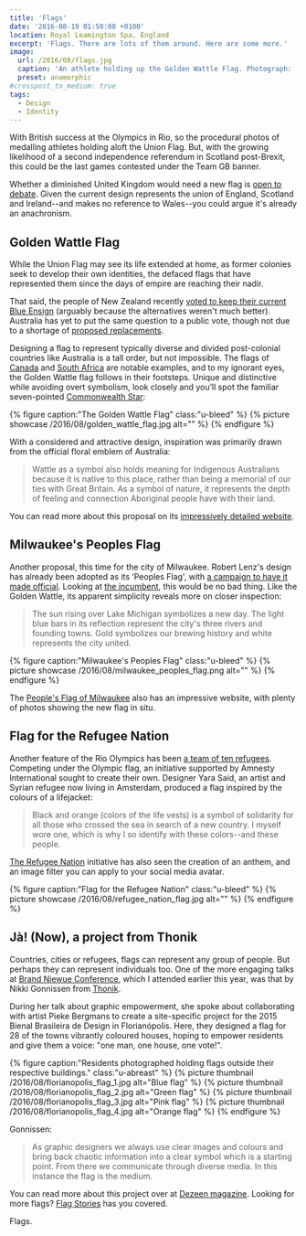 ```yaml
---
title: 'Flags'
date: '2016-08-19 01:50:00 +0100'
location: Royal Leamington Spa, England
excerpt: 'Flags. There are lots of them around. Here are some more.'
image:
  url: /2016/08/flags.jpg
  caption: 'An athlete holding up the Golden Wattle Flag. Photograph: [The Golden Wattle Flag](http://www.goldenwattleflag.com)'
  preset: anamorphic
#crosspost_to_medium: true
tags:
  - Design
  - Identity
---
```

With British success at the Olympics in Rio, so the procedural photos of medalling athletes holding aloft the Union Flag. But, with the growing likelihood of a second independence referendum in Scotland post-Brexit, this could be the last games contested under the Team GB banner.

Whether a diminished United Kingdom would need a new flag is [open to debate][1]. Given the current design represents the union of England, Scotland and Ireland--and makes no reference to Wales--you could argue it's already an anachronism.

## Golden Wattle Flag
While the Union Flag may see its life extended at home, as former colonies seek to develop their own identities, the defaced flags that have represented them since the days of empire are reaching their nadir.

That said, the people of New Zealand recently [voted to keep their current Blue Ensign][2] (arguably because the alternatives weren't much better). Australia has yet to put the same question to a public vote, though not due to a shortage of [proposed replacements][3].

Designing a flag to represent typically diverse and divided post-colonial countries like Australia is a tall order, but not impossible. The flags of [Canada][4] and [South Africa][5] are notable examples, and to my ignorant eyes, the Golden Wattle flag follows in their footsteps. Unique and distinctive while avoiding overt symbolism, look closely and you’ll spot the familiar seven-pointed [Commonwealth Star][6]:

{% figure caption:"The Golden Wattle Flag" class:"u-bleed" %}
{% picture showcase /2016/08/golden_wattle_flag.jpg alt="" %}
{% endfigure %}

With a considered and attractive design, inspiration was primarily drawn from the official floral emblem of Australia:

> Wattle as a symbol also holds meaning for Indigenous Australians because it is native to this place, rather than being a memorial of our ties with Great Britain. As a symbol of nature, it represents the depth of feeling and connection Aboriginal people have with their land.

You can read more about this proposal on its [impressively detailed website][7].

## Milwaukee's Peoples Flag
Another proposal, this time for the city of Milwaukee. Robert Lenz's design has already been adopted as its ‘Peoples Flag', with [a campaign to have it made official][8]. Looking at [the incumbent][9], this would be no bad thing. Like the Golden Wattle, its apparent simplicity reveals more on closer inspection:

> The sun rising over Lake Michigan symbolizes a new day. The light blue bars in its reflection represent the city's three rivers and founding towns. Gold symbolizes our brewing history and white represents the city united.

{% figure caption:"Milwaukee's Peoples Flag" class:"u-bleed" %}
{% picture showcase /2016/08/milwaukee_peoples_flag.png alt="" %}
{% endfigure %}

The [People's Flag of Milwaukee][10] also has an impressive website, with plenty of photos showing the new flag in situ.

## Flag for the Refugee Nation
Another feature of the Rio Olympics has been [a team of ten refugees][11]. Competing under the Olympic flag, an initiative supported by Amnesty International sought to create their own. Designer Yara Said, an artist and Syrian refugee now living in Amsterdam, produced a flag inspired by the colours of a lifejacket:

> Black and orange (colors of the life vests) is a symbol of solidarity for all those who crossed the sea in search of a new country. I myself wore one, which is why I so identify with these colors--and these people.

[The Refugee Nation][12] initiative has also seen the creation of an anthem, and an image filter you can apply to your social media avatar.

{% figure caption:"Flag for the Refugee Nation" class:"u-bleed" %}
{% picture showcase /2016/08/refugee_nation_flag.jpg alt="" %}
{% endfigure %}

## Jà! (Now), a project from Thonik
Countries, cities or refugees, flags can represent any group of people. But perhaps they can represent individuals too. One of the more engaging talks at [Brand Niewue Conference][13], which I attended earlier this year, was that by Nikki Gonnissen from [Thonik][14].

During her talk about graphic empowerment, she spoke about collaborating with artist Pieke Bergmans to create a site-specific project for the 2015 Bienal Brasileira de Design in Florianópolis. Here, they designed a flag for 28 of the towns vibrantly coloured houses, hoping to empower residents and give them a voice: "one man, one house, one vote!".

{% figure caption:"Residents photographed holding flags outside their respective buildings." class:"u-abreast" %}
{% picture thumbnail /2016/08/florianopolis_flag_1.jpg alt="Blue flag" %}
{% picture thumbnail /2016/08/florianopolis_flag_2.jpg alt="Green flag" %}
{% picture thumbnail /2016/08/florianopolis_flag_3.jpg alt="Pink flag" %}
{% picture thumbnail /2016/08/florianopolis_flag_4.jpg alt="Orange flag" %}
{% endfigure %}

Gonnissen:

> As graphic designers we always use clear images and colours and bring back chaotic information into a clear symbol which is a starting point. From there we communicate through diverse media. In this instance the flag is the medium.

You can read more about this project over at [Dezeen magazine][15]. Looking for more flags? [Flag Stories][16] has you covered.

Flags.

[1]: http://www.bbc.co.uk/news/magazine-25205017
[2]: https://www.theguardian.com/world/2016/mar/24/new-zealand-votes-to-keep-its-flag-in-referendum
[3]: https://en.wikipedia.org/wiki/List_of_proposed_Australian_flags
[4]: https://en.wikipedia.org/wiki/Flag_of_Canada
[5]: https://en.wikipedia.org/wiki/Flag_of_South_Africa
[6]: https://en.wikipedia.org/wiki/Commonwealth_Star
[7]: http://www.goldenwattleflag.com
[8]: http://milwaukeeflag.com/support
[9]: https://en.wikipedia.org/wiki/Flag_of_Milwaukee
[10]: http://milwaukeeflag.com
[11]: https://en.wikipedia.org/wiki/Refugee_Olympic_Team_at_the_2016_Summer_Olympics
[12]: http://www.therefugeenation.org
[13]: https://underconsideration.com/brandnieuweconference/
[14]: http://www.thonik.nl
[15]: http://www.dezeen.com/2015/09/03/thonik-creates-flags-based-brazilian-architecture-brazil-design-biennial-florianopolis
[16]: http://flagstories.co
